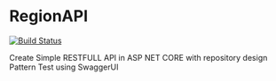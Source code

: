 # RegionAPI

[![Build Status](https://travis-ci.com/adepamungkas/RegionAPI.svg?branch=master)](https://travis-ci.com/adepamungkas/RegionAPI)

Create Simple RESTFULL API in ASP NET CORE with repository design Pattern
Test using SwaggerUI
